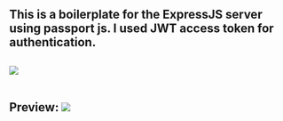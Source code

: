 <h2>This is a boilerplate for the ExpressJS server using passport js. I used JWT access token for authentication. <h2/>

<img src="https://supertokens.com/static/b0172cabbcd583dd4ed222bdb83fc51a/9af93/jwt-structure.png"/>

<br/>
<br/>


Preview:
<img src="https://i.ibb.co/wzgTTrb/Screenshot-from-2023-07-18-11-11-31.png"/>
